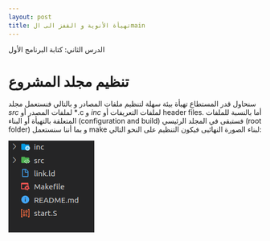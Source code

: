 ```yaml
---
layout: post
title: تهيأة الأنوية و القفز الى الmain
---
```

الدرس الثاني: كتابة البرنامج الأول 


# تنظيم مجلد المشروع

سنحاول قدر المستطاع تهيأة بيئة سهلة لتنظيم ملفات المصادر و بالتالي فنستعمل مجلد *src* لملفات المصدر أو *.c و *inc* لملفات التعريفات أو header files. 
أما بالنسبة للملفات المتعلقة بالتهيأة أو البناء (configuration and build) فستبقى في المجلد الرئيسي (root folder) و بما أننا سنستعمل make لبناء الصورة النهائيى
فيكون التنظيم على النحو التالي:

![](../images/folder_org.png)
